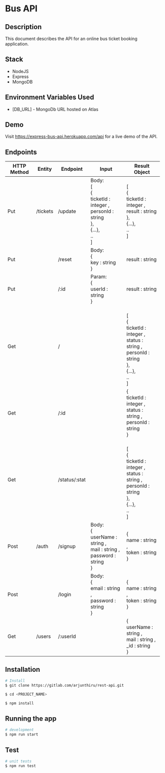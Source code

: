 # Bus API

## Description

  This document describes the API for an online bus ticket booking application.

## Stack

- NodeJS
- Express
- MongoDB

## Environment Variables Used

- [DB_URL] - MongoDb URL hosted on Atlas

## Demo

  Visit https://express-bus-api.herokuapp.com/api for a live demo of the API.

## Endpoints

|HTTP Method |Entity   |Endpoint   |Input   |Result Object   |
|---|---|---|---|---|
|Put   |/tickets|/update   |Body:<br>[<br>{<br> ticketId : integer ,<br> personId : string <br>},<br>{...},<br>..<br>]   |[<br>{<br> ticketId : integer ,<br> result : string<br> },<br>{...},<br>..<br>]   |
|Put   ||/reset   |Body:<br>{<br>key : string <br>}   |result : string   |
|Put   ||/:id   |Param:<br>{ <br>userId : string<br> }   |result : string   |
|Get   ||/   |   |<br>[<br>{<br> ticketId : integer ,<br> status : string ,<br> personId : string <br>},<br>{...},<br>..<br>]   |
|Get   ||/:id   |   |{<br>ticketId : integer ,<br> status : string ,<br> personId : string<br>}   |
|Get   ||/status/:stat   |   |<br>[<br>{<br> ticketId : integer ,<br> status : string ,<br> personId : string <br>},<br>{...},<br>..<br>]   |
|Post   |/auth|/signup|Body:<br>{<br> userName : string ,<br> mail : string ,<br> password : string <br>}| {<br>name : string ,<br> token : string <br>}|
|Post   ||/login|Body:<br>{<br> email : string ,<br> password : string <br>}|{<br>name : string ,<br> token : string <br>}|
|Get   |/users|/:userId|   |{<br> userName : string ,<br> mail : string ,<br> _id : string <br>}  |

## Installation

```bash
# Install
$ git clone https://gitlab.com/arjunthiru/rest-api.git

$ cd <PROJECT_NAME>

$ npm install
```

## Running the app

```bash
# development
$ npm run start
```

## Test

```bash
# unit tests
$ npm run test
```
